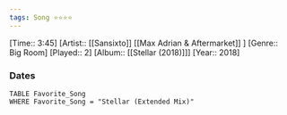 ```yaml
---
tags: Song ⭐⭐⭐⭐ 
---
```

[Time:: 3:45]
[Artist:: [[Sansixto]] [[Max Adrian & Aftermarket]] ]
[Genre:: Big Room]
[Played:: 2]
[Album:: [[Stellar (2018)]]]
[Year:: 2018]
### Dates
````dataview
TABLE Favorite_Song
WHERE Favorite_Song = "Stellar (Extended Mix)"
````